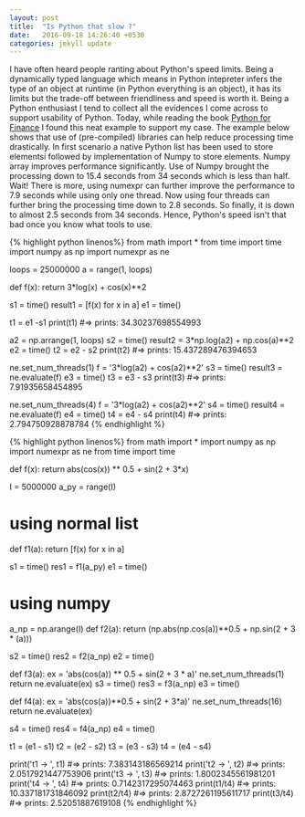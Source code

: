 ```yaml
---
layout: post
title:  "Is Python that slow ?"
date:   2016-09-18 14:26:40 +0530
categories: jekyll update
---
```

I have often heard people ranting about Python's speed limits. Being a dynamically typed language which means in Python intepreter infers the type of an object at runtime (in Python everything is an object), it has its limits but the trade-off between friendliness and speed is worth it. 
Being a Python enthusiast I tend to collect all the evidences I come across to support usability of Python. Today, while reading the book [Python for Finance][py4fin]  I found this neat example to support my case.
The example below shows that use of (pre-compiled) libraries can help reduce processing time drastically. In first scenario a native Python list has been used to store elementsi followed by implementation of Numpy to store elements. Numpy array improves performance significantly. Use of Numpy brought the processing down to 15.4 seconds from 34 seconds which is less than half.  
Wait! There is more, using numexpr can further improve the performance to 7.9 seconds while using only one thread. 
Now using four threads can further bring the processing time down to 2.8 seconds. 
So finally, it is down to almost 2.5 seconds  from 34 seconds. Hence, Python's speed isn't that bad once you know what tools to use.  

{% highlight python linenos%}
from math import *
from time import time
import numpy as np
import numexpr as ne

loops = 25000000
a = range(1, loops)

def f(x):
  return 3*log(x) + cos(x)**2

s1 = time()
result1 = [f(x) for x in a]
e1 = time()

t1 = e1 -s1
print(t1)
#=> prints: 34.30237698554993

a2 = np.arrange(1, loops)
s2 = time()
result2 = 3*np.log(a2) + np.cos(a)**2
e2 = time()
t2 = e2 - s2
print(t2)
#=> prints: 15.437289476394653 

ne.set_num_threads(1)
f = '3*log(a2) + cos(a2)**2'
s3 = time()
result3 = ne.evaluate(f)
e3 = time()
t3 = e3 - s3
print(t3)
#=> prints: 7.91935658454895

ne.set_num_threads(4)
f = '3*log(a2) + cos(a2)**2'
s4 = time()
result4 = ne.evaluate(f)
e4 = time()
t4 = e4 - s4
print(t4)
#=> prints: 2.794750928878784 
{% endhighlight %}

{% highlight python linenos%}
from math import *
import numpy as np
import numexpr as ne
from time import time

def f(x):
    return abs(cos(x)) ** 0.5 + sin(2 + 3*x)

I = 5000000
a_py = range(I)

# using normal list

def f1(a):
    return [f(x) for x in a]


s1 = time()
res1 = f1(a_py)
e1 = time()

# using numpy
a_np = np.arange(I)
def f2(a):
    return (np.abs(np.cos(a))**0.5 + np.sin(2 + 3 * (a)))

s2 = time()
res2 = f2(a_np)
e2 = time()

def f3(a):
    ex = 'abs(cos(a)) ** 0.5 + sin(2 + 3 * a)'
    ne.set_num_threads(1)
    return ne.evaluate(ex)
s3 = time()
res3 = f3(a_np)
e3 = time()

def f4(a):
    ex = 'abs(cos(a))**0.5 + sin(2 + 3*a)'
    ne.set_num_threads(16)
    return ne.evaluate(ex)

s4 = time()
res4 = f4(a_np)
e4 = time()

t1 = (e1 - s1)
t2 = (e2 - s2)
t3 = (e3 - s3)
t4 = (e4 - s4)

print('t1 -> ', t1)
#=> prints: 7.383143186569214 
print('t2 -> ', t2)
#=> prints: 2.0517921447753906 
print('t3 -> ', t3)
#=> prints: 1.8002345561981201 
print('t4 -> ', t4)
#=> prints: 0.7142317295074463 
print(t1/t4)
#=> prints: 10.337181731846092 
print(t2/t4)
#=> prints: 2.8727261195611717
print(t3/t4)
#=> prints: 2.52051887619108
{% endhighlight %}

[py4fin]: http://shop.oreilly.com/product/0636920032441.do 
